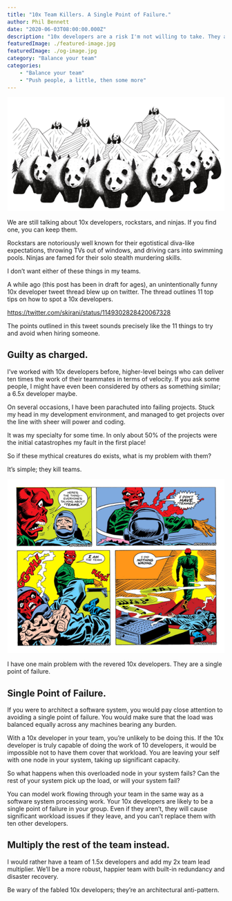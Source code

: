```yaml
---
title: "10x Team Killers. A Single Point of Failure."
author: Phil Bennett
date: "2020-06-03T08:00:00.000Z"
description: "10x developers are a risk I'm not willing to take. They are not a sustainable rock to build your team on."
featuredImage: ./featured-image.jpg
featuredImage: ./og-image.jpg
category: "Balance your team"
categories: 
    - "Balance your team" 
    - "Push people, a little, then some more"
---
```


![10 Pandas](./featured-image.jpg)

We are still talking about 10x developers, rockstars, and ninjas. If you find one, you can keep them.  

Rockstars are notoriously well known for their egotistical diva-like expectations, throwing TVs out of windows, and driving cars into swimming pools. Ninjas are famed for their solo stealth murdering skills. 

I don’t want either of these things in my teams. 

A while ago (this post has been in draft for ages), an unintentionally funny 10x developer tweet thread blew up on twitter. The thread outlines 11 top tips on how to spot a 10x developers. 

https://twitter.com/skirani/status/1149302828420067328

The points outlined in this tweet sounds precisely like the 11 things to try and avoid when hiring someone. 

## Guilty as charged.
I’ve worked with 10x developers before, higher-level beings who can deliver ten times the work of their teammates in terms of velocity. If you ask some people, I might have even been considered by others as something similar; a 6.5x developer maybe. 

On several occasions, I have been parachuted into failing projects. Stuck my head in my development environment, and managed to get projects over the line with sheer will power and coding. 

It was my specialty for some time. In only about 50% of the projects were the initial catastrophes my fault in the first place!

So if these mythical creatures do exists, what is my problem with them?

It’s simple; they kill teams. 

![@presvillain](./cartoon.jpg)

I have one main problem with the revered 10x developers. They are a single point of failure. 

## Single Point of Failure.
If you were to architect a software system, you would pay close attention to avoiding a single point of failure. You would make sure that the load was balanced equally across any machines bearing any burden. 

With a 10x developer in your team, you’re unlikely to be doing this. If the 10x developer is truly capable of doing the work of 10 developers, it would be impossible not to have them cover that workload. You are leaving your self with one node in your system, taking up significant capacity. 

So what happens when this overloaded node in your system fails? Can the rest of your system pick up the load, or will your system fail?

You can model work flowing through your team in the same way as a software system processing work. Your 10x developers are likely to be a single point of failure in your group. Even if they aren’t, they will cause significant workload issues if they leave, and you can’t replace them with ten other developers. 

## Multiply the rest of the team instead.
I would rather have a team of 1.5x developers and add my 2x team lead multiplier. We’ll be a more robust, happier team with built-in redundancy and disaster recovery. 

Be wary of the fabled 10x developers; they’re an architectural anti-pattern.